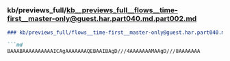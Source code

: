 ### kb/previews_full/kb__previews_full__flows__time-first__master-only@guest.har.part040.md.part002.md

```md
### kb/previews_full/flows__time-first__master-only@guest.har.part040.md (part 002)

```md
BAAABAAAAAAAAAAICAgAAAAAAAQEBAAIBAgD///4AAAAAAAMAAgD///8AAAAAAA
```

```

```
